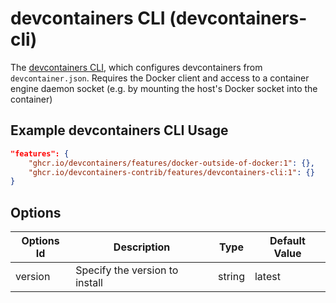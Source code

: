 
# devcontainers CLI (devcontainers-cli)

The [devcontainers CLI](https://github.com/devcontainers/cli), which configures devcontainers from `devcontainer.json`. Requires the Docker client and access to a container engine daemon socket (e.g. by mounting the host's Docker socket into the container)

## Example devcontainers CLI Usage

```json
"features": {
    "ghcr.io/devcontainers/features/docker-outside-of-docker:1": {},
    "ghcr.io/devcontainers-contrib/features/devcontainers-cli:1": {}
}
```

## Options

| Options Id | Description | Type | Default Value |
|-----|-----|-----|-----|
| version | Specify the version to install | string | latest |
